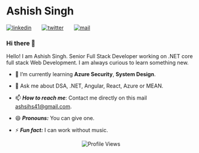 # Ashish Singh

[![linkedin](https://github.com/arpit-dwivedi/arpit-dwivedi.github.io/blob/master/assets/img/Webp.net-resizeimage.png)](https://www.linkedin.com/in/ashish8298/)&nbsp;&nbsp;&nbsp;&nbsp;&nbsp;&nbsp;&nbsp;[![twitter](https://github.com/arpit-dwivedi/arpit-dwivedi.github.io/blob/master/assets/img/ttt.png)](https://twitter.com/ashsihs41)&nbsp;&nbsp;&nbsp;&nbsp;&nbsp;&nbsp;&nbsp;[![mail](https://github.com/arpit-dwivedi/arpit-dwivedi/blob/master/m1.png)](mailto:ashsihs41@gmail.com)

### Hi there 👋

Hello! I am Ashish Singh. Senior Full Stack Developer working on .NET core full stack Web Development. I am always curious to learn something new.




- 🌱 I’m currently learning **Azure Security**, **System Design**.

- 💬 Ask me about DSA, .NET, Angular, React, Azure or MEAN.

- 📫 ***How to reach me***: Contact me directly on this mail [ashsihs41@gmail.com](mailto:ashsihs41@gmail.com).

- 😄 ***Pronouns:*** You can give one.

- ⚡ ***Fun fact:*** I can work without music. 


<p align="center"> <img src="https://komarev.com/ghpvc/?username=ashishsingh8298&label=Views&color=blue&style=plastic" alt="Profile Views" /> </p>
